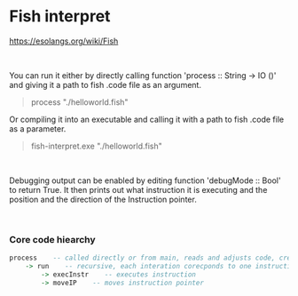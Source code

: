 # Fish interpret

https://esolangs.org/wiki/Fish

<br>

You can run it either by directly calling function 'process :: String -> IO ()' and giving it a path to fish .code file as an argument.
> process "./helloworld.fish"

Or compiling it into an executable and calling it with a path to fish .code file as a parameter.
> fish-interpret.exe "./helloworld.fish"

<br>

Debugging output can be enabled by editing function 'debugMode :: Bool' to return True.
It then prints out what instruction it is executing and the position and the direction of the Instruction pointer.

<br>

### Core code hiearchy

```haskell
process    -- called directly or from main, reads and adjusts code, creates Runtime and calls 'run'
    -> run    -- recursive, each interation corecponds to one instruction
        -> execInstr    -- executes instruction
        -> moveIP    -- moves instruction pointer
```

